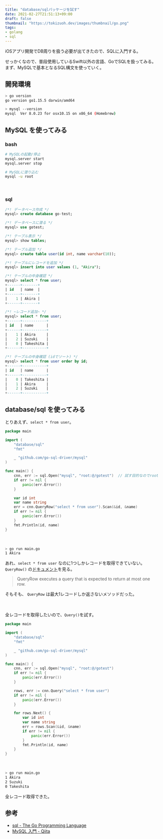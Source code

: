 ```yaml
---
title: "database/sqlパッケージを試す"
date: 2021-02-27T21:51:13+09:00
draft: false
thumbnail: "https://tokizuoh.dev/images/thumbnail/go.png"
tags:
- golang
- sql
---
```

  
iOSアプリ開発でDB周りを扱う必要が出てきたので、SQLに入門する。  
  
<!--more-->  
  
せっかくなので、普段使用しているSwift以外の言語、GoでSQLを扱ってみる。  
まず、MySQLで基本となるSQL構文を使っていく。  
  
## 開発環境  
  
```bash
> go version
go version go1.15.5 darwin/amd64

> mysql --version
mysql  Ver 8.0.23 for osx10.15 on x86_64 (Homebrew)
```
  
## MySQL を使ってみる  
  
### bash
  
```bash
# MySQLの起動/停止
mysql.server start
mysql.server stop

# MySQLに潜り込む
mysql -u root
```
  
　
  
### sql
  
```sql
/*! データベース作成 */
mysql> create database go-test;

/*! データベースに潜る */
mysql> use gotest;

/*! テーブル表示 */
mysql> show tables;

/*! テーブル追加 */
mysql> create table user(id int, name varchar(10));

/*! テーブルにレコードを追加 */
mysql> insert into user values (1, "Akira");

/*! テーブルの中身確認 */
mysql> select * from user;
+------+-------+
| id   | name  |
+------+-------+
|    1 | Akira |
+------+-------+

/*! ~レコード追加~ */
mysql> select * from user;
+------+-----------+
| id   | name      |
+------+-----------+
|    1 | Akira     |
|    2 | Suzuki    |
|    0 | Takeshita |
+------+-----------+

/*! テーブルの中身確認 (idでソート) */
mysql> select * from user order by id;
+------+-----------+
| id   | name      |
+------+-----------+
|    0 | Takeshita |
|    1 | Akira     |
|    2 | Suzuki    |
+------+-----------+
```
  
## database/sql を使ってみる
とりあえず、`select * from user`。  
  
```go
package main

import (
	"database/sql"
	"fmt"

	_ "github.com/go-sql-driver/mysql"
)

func main() {
	cnn, err := sql.Open("mysql", "root:@/gotest")  // 試す目的なのでrootで
	if err != nil {
		panic(err.Error())
	}

	var id int
	var name string
	err = cnn.QueryRow("select * from user").Scan(&id, &name)
	if err != nil {
		panic(err.Error())
	}
	fmt.Println(id, name)
}
```
  
　
  
```bash
> go run main.go
1 Akira
```
  
あれ、`select * from user` なのに1つしかレコードを取得できていない。  
`QueryRow()` の[ドキュメント](https://golang.org/pkg/database/sql/#DB.QueryRow)を見る。  
  
> QueryRow executes a query that is expected to return at most one row. 
  
そもそも、 `QueryRow` は最大1レコードしか返さないメソッドだった。  
  
　
  
全レコードを取得したいので、`Query()`を試す。  
  
```go
package main

import (
	"database/sql"
	"fmt"

	_ "github.com/go-sql-driver/mysql"
)

func main() {
	cnn, err := sql.Open("mysql", "root:@/gotest")
	if err != nil {
		panic(err.Error())
	}

	rows, err := cnn.Query("select * from user")
	if err != nil {
		panic(err.Error())
	}

	for rows.Next() {
		var id int
		var name string
		err = rows.Scan(&id, &name)
		if err != nil {
			panic(err.Error())
		}
		fmt.Println(id, name)
	}
}
```
  
　
  
```bash
> go run main.go
1 Akira
2 Suzuki
0 Takeshita
```
  
全レコード取得できた。  
  
  
## 参考  
  
- [sql - The Go Programming Language](https://golang.org/pkg/database/sql/)  
- [MySQL 入門 - Qiita](https://qiita.com/okamuuu/items/c4efb7dc606d9efe4282)  
  